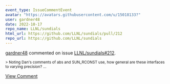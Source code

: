 ```yaml
---
event_type: IssueCommentEvent
avatar: "https://avatars.githubusercontent.com/u/15018133?"
user: gardner48
date: 2022-10-17
repo_name: LLNL/sundials
html_url: https://github.com/LLNL/sundials/pull/212
repo_url: https://github.com/LLNL/sundials
---
```


<a href='https://github.com/gardner48' target='_blank'>gardner48</a> commented on issue <a href='https://github.com/LLNL/sundials/pull/212' target='_blank'>LLNL/sundials#212</a>.

<small>> Noting Dan's comments of abs and SUN_RCONST use, how general are these interfaces to varying precision?...</small>

<a href='https://github.com/LLNL/sundials/pull/212' target='_blank'>View Comment</a>